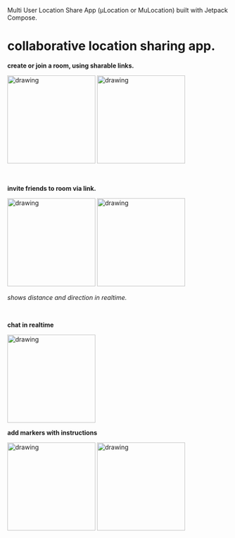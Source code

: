 
Multi User Location Share App (μLocation or MuLocation) built with Jetpack Compose.

# collaborative location sharing app.

**create or join a room, using sharable links.**
<p float="left">
<img src="https://imgur.com/isAjqrN.png" alt="drawing" width="200"/>
<img src="https://imgur.com/mu0C0qd.png" alt="drawing" width="200"/>
</p>
</br>

**invite friends to room via link.**
<p float="left">
<img src="https://imgur.com/vZLO07m.png" alt="drawing" width="200"/>
<img src="https://imgur.com/gQ0A17h.png" alt="drawing" width="200"/>
</p>

*shows distance and direction in realtime.*

</br>

**chat in realtime**

<img src="https://imgur.com/8nMaF8e.png" alt="drawing" width="200"/>

</br>

**add markers with instructions**
<p float="left">
<img src="https://imgur.com/GxrtflF.png" alt="drawing" width="200"/>
<img src="https://imgur.com/PPO5JOC.png" alt="drawing" width="200">
</p>